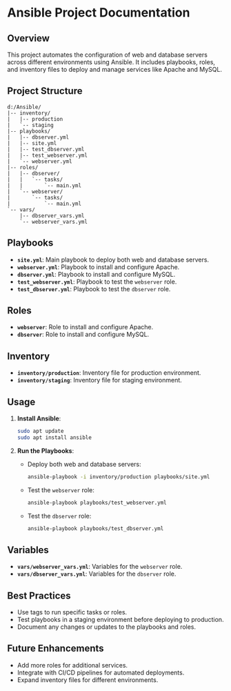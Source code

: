 # Ansible Project Documentation

## Overview
This project automates the configuration of web and database servers across different environments using Ansible. It includes playbooks, roles, and inventory files to deploy and manage services like Apache and MySQL.

## Project Structure
```
d:/Ansible/
|-- inventory/
|   |-- production
|   `-- staging
|-- playbooks/
|   |-- dbserver.yml
|   |-- site.yml
|   |-- test_dbserver.yml
|   |-- test_webserver.yml
|   `-- webserver.yml
|-- roles/
|   |-- dbserver/
|   |   `-- tasks/
|   |       `-- main.yml
|   `-- webserver/
|       `-- tasks/
|           `-- main.yml
`-- vars/
    |-- dbserver_vars.yml
    `-- webserver_vars.yml
```


## Playbooks
- **`site.yml`**: Main playbook to deploy both web and database servers.
- **`webserver.yml`**: Playbook to install and configure Apache.
- **`dbserver.yml`**: Playbook to install and configure MySQL.
- **`test_webserver.yml`**: Playbook to test the `webserver` role.
- **`test_dbserver.yml`**: Playbook to test the `dbserver` role.

## Roles
- **`webserver`**: Role to install and configure Apache.
- **`dbserver`**: Role to install and configure MySQL.

## Inventory
- **`inventory/production`**: Inventory file for production environment.
- **`inventory/staging`**: Inventory file for staging environment.

## Usage
1. **Install Ansible**:
   ```bash
   sudo apt update
   sudo apt install ansible
   ```

2. **Run the Playbooks**:
   - Deploy both web and database servers:
     ```bash
     ansible-playbook -i inventory/production playbooks/site.yml
     ```
   - Test the `webserver` role:
     ```bash
     ansible-playbook playbooks/test_webserver.yml
     ```
   - Test the `dbserver` role:
     ```bash
     ansible-playbook playbooks/test_dbserver.yml
     ```

## Variables
- **`vars/webserver_vars.yml`**: Variables for the `webserver` role.
- **`vars/dbserver_vars.yml`**: Variables for the `dbserver` role.

## Best Practices
- Use tags to run specific tasks or roles.
- Test playbooks in a staging environment before deploying to production.
- Document any changes or updates to the playbooks and roles.

## Future Enhancements
- Add more roles for additional services.
- Integrate with CI/CD pipelines for automated deployments.
- Expand inventory files for different environments.
